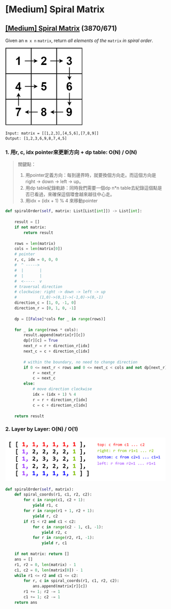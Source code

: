 # \[Medium\] Spiral Matrix

## [\[Medium\] Spiral Matrix](https://leetcode.com/problems/spiral-matrix/)    \(3870/671\)

Given an `m x n` `matrix`, return _all elements of the_ `matrix` _in spiral order_.

![](../../.gitbook/assets/image%20%28106%29.png)

```text
Input: matrix = [[1,2,3],[4,5,6],[7,8,9]]
Output: [1,2,3,6,9,8,7,4,5]
```

### 1. 用r, c, idx pointer來更新方向 + dp table:    O\(N\) / O\(N\)

> 關鍵點：  
> 1. 用pointer定義方向：每到邊界時，就要換個方向走。而這個方向是 right -&gt; down -&gt; left -&gt; up。  
> 2. 用dp table紀錄軌跡：同時我們需要一個dp n\*n table去紀錄這個點是否已看過，來確保這個環會越來越往中心走。  
> 3. 用idx = \(idx + 1\) % 4 來移動pointer

```python
def spiralOrder(self, matrix: List[List[int]]) -> List[int]:
    
    result = []
    if not matrix:
        return result
    
    rows = len(matrix)
    cols = len(matrix[0])
    # pointer
    r, c, idx = 0, 0, 0
    #  ^ -----> 
    #  |       |
    #  |       |
    #  <-----  v
    # traversal direction
    # clockwise: right -> down -> left -> up
    #          (1,0)->(0,1)->(-1,0)->(0,-1)
    direction_c = [1, 0, -1, 0]
    direction_r = [0, 1, 0, -1]
    
    dp = [[False]*cols for _ in range(rows)]
    
    for _ in range(rows * cols):
        result.append(matrix[r][c])
        dp[r][c] = True
        next_r = r + direction_r[idx] 
        next_c = c + direction_c[idx]
        
        # within the boundary, no need to change direction
        if 0 <= next_r < rows and 0 <= next_c < cols and not dp[next_r][next_c]: 
            r = next_r
            c = next_c
        else:
            # move direction clockwise
            idx = (idx + 1) % 4
            r = r + direction_r[idx]
            c = c + direction_c[idx]
    
    return result
```

### 2. Layer by Layer:    O\(N\) / O\(1\)

![](../../.gitbook/assets/image%20%28105%29.png)

```python
def spiralOrder(self, matrix):
    def spiral_coords(r1, c1, r2, c2):
        for c in range(c1, c2 + 1):
            yield r1, c
        for r in range(r1 + 1, r2 + 1):
            yield r, c2
        if r1 < r2 and c1 < c2:
            for c in range(c2 - 1, c1, -1):
                yield r2, c
            for r in range(r2, r1, -1):
                yield r, c1

    if not matrix: return []
    ans = []
    r1, r2 = 0, len(matrix) - 1
    c1, c2 = 0, len(matrix[0]) - 1
    while r1 <= r2 and c1 <= c2:
        for r, c in spiral_coords(r1, c1, r2, c2):
            ans.append(matrix[r][c])
        r1 += 1; r2 -= 1
        c1 += 1; c2 -= 1
    return ans
```

